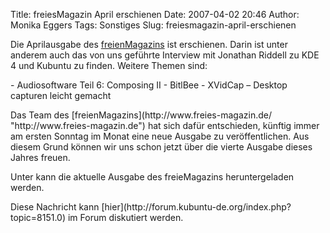 Title: freiesMagazin April erschienen
Date: 2007-04-02 20:46
Author: Monika Eggers
Tags: Sonstiges
Slug: freiesmagazin-april-erschienen

Die Aprilausgabe des
[freienMagazins](http://www.freies-magazin.de/ "http://www.freies-magazin.de") ist erschienen. Darin ist unter anderem auch das von uns geführte
Interview mit Jonathan Riddell zu KDE 4 und Kubuntu zu finden. Weitere
Themen sind:

</p>
-   Audiosoftware Teil 6: Composing II
-   BitlBee
-   XVidCap – Desktop capturen leicht gemacht

</p>
Das Team des
[freienMagazins](http://www.freies-magazin.de/ "http://www.freies-magazin.de") hat sich dafür entschieden, künftig immer am ersten Sonntag im
Monat eine neue Ausgabe zu veröffentlichen. Aus diesem Grund können wir
uns schon jetzt über die vierte Ausgabe dieses Jahres freuen.

</p>
Unter <http://www.elyps.de/freiesMagazin-2007-04.html> kann die aktuelle
Ausgabe des freieMagazins heruntergeladen werden.

</p>
Diese Nachricht kann
[hier](http://forum.kubuntu-de.org/index.php?topic=8151.0) im Forum
diskutiert werden.

</p>
</p>
<!--break--><!--break-->

</p>

